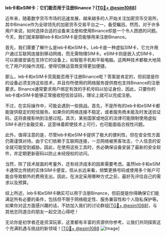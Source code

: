 **leb卡和eSIM卡：它们能否用于注册Binance？[[TG💪+ @esim1088](https://t.me/s/esim1088)]**

近年来，随着数字货币市场的迅速发展，越来越多的人开始关注加密货币交易所，其中Binance作为全球领先的加密货币交易平台之一，备受瞩目。然而，对于许多用户来说，如何选择合适的设备来注册和使用Binance却是一个令人困惑的问题。今天，我们就来聊聊leb卡和eSIM卡是否能够用来注册Binance。

首先，我们需要了解什么是leb卡和eSIM卡。Leb卡是一种虚拟SIM卡，它允许用户通过互联网连接到移动网络，而无需物理SIM卡。eSIM卡则是嵌入式SIM卡，可以直接安装在支持它的设备上，如智能手机和平板电脑。这两种技术都极大地简化了用户的操作流程，使得切换运营商变得更加便捷。

那么，leb卡和eSIM卡究竟能否用于注册Binance呢？答案是肯定的，但前提是你的设备必须支持这些技术，并且你所使用的网络服务提供商也支持Binance的注册要求。Binance通常要求用户绑定有效的手机号码以验证身份，因此，只要你的leb卡或eSIM卡能够正常接收短信验证码，理论上就可以完成注册。

不过，在实际操作中，可能会遇到一些挑战。首先，不是所有的leb卡和eSIM卡都能提供稳定的短信服务。如果你的网络连接不稳定，或者服务商未能及时发送验证码，这将直接影响到注册过程。其次，某些国家或地区的法律可能限制使用虚拟SIM卡进行金融交易，这意味着即使技术上可行，也可能面临合规性问题。

此外，值得注意的是，尽管leb卡和eSIM卡提供了极大的便利性，但在安全性方面仍需谨慎对待。由于它们依赖于互联网连接，一旦网络被黑客攻击，个人信息的安全就可能受到威胁。因此，在使用这些工具时，务必确保设备安装了最新的安全软件，并定期更新密码以防止未经授权的访问。

当然，除了技术层面的考量外，还有经济成本的因素需要考虑。虽然leb卡和eSIM卡通常比传统的实体SIM卡便宜，但从长远来看，频繁更换号码或使用多个账户可能会导致额外的费用支出。因此，在决定采用哪种方式之前，最好先评估自己的需求以及预算。

综上所述，leb卡和eSIM卡确实可以用于注册Binance，但前提是你得确保它们能满足所有必要的条件，包括但不限于网络稳定性、服务兼容性和个人隐私保护等。如果你对这方面感兴趣的话，不妨加入我们的讨论群组[[TG💪+ @esim1088](https://t.me/s/esim1088)]，与其他志同道合的朋友一起交流心得吧！

无论你是初学者还是资深玩家，这里都有丰富的资源供你参考。让我们共同探索这个充满机遇与挑战的新领域！[[TG💪+ @esim1088](https://t.me/s/esim1088) ![Image](https://i.postimg.cc/4NQfJmqS/Snipaste-2025-05-13-00-14-12.png)]